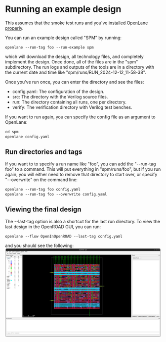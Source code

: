 # Running an example design

This assumes that the smoke test runs and you've [installed OpenLane properly](installation.md).

You can run an example design called "SPM" by running:
```
openlane --run-tag foo --run-example spm
```
which will download the design, all technology files, and completely implement the design. Once
done, all of the files are in the "spm" subdirectory. The run logs and outputs of the tools are in
a directory with the current date and time like "spm/runs/RUN_2024-12-12_11-58-38".

Once you've run once, you can enter the directory and see the files:
- config.yaml: The configuration of the design.
- src: The directory with the Verilog source files.
- run: The directory containing all runs, one per directory.
- verify: The verification directory with Verilog test benches.

If you want to run again, you can specify the config file as an argument to OpenLane:
```
cd spm
openlane config.yaml
```

## Run directories and tags

If you want to to specify a run name like "foo", you can add the "--run-tag foo" to a command. 
This will put everything in "spm/runs/foo", but if you run again, you will either need to remove
that directory to start over, or specify "--overwrite" on the command line:
```
openlane --run-tag foo config.yaml
openlane --run-tag foo --overwrite config.yaml
```


## Viewing the final design

The --last-tag option is also a shortcut for the last run directory. To view the last design in
the OpenROAD GUI, you can run:
```
openlane --flow OpenInOpenROAD --last-tag config.yaml
```
and you should see the following:
![Default SPM project in OpenROAD GUI](openlane/openroad_gui_spm.png)




